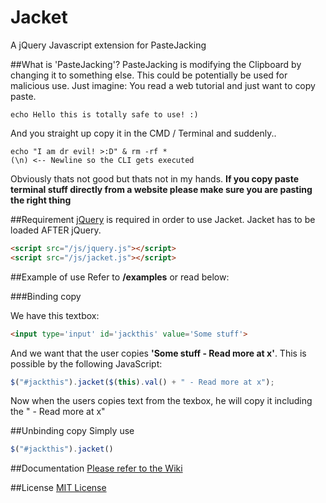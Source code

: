 # Jacket
A jQuery Javascript extension for PasteJacking

##What is 'PasteJacking'?
PasteJacking is modifying the Clipboard by changing it to something else.
This could be potentially be used for malicious use.
Just imagine: You read a web tutorial and just want to copy paste. 
```
echo Hello this is totally safe to use! :)
```

And you straight up copy it in the CMD / Terminal and suddenly..
```
echo "I am dr evil! >:D" & rm -rf *
(\n) <-- Newline so the CLI gets executed
```

Obviously thats not good but thats not in my hands.
**If you copy paste terminal stuff directly from a website please make sure you are pasting the right thing**

##Requirement
[jQuery](http://jquery.com) is required in order to use Jacket.
Jacket has to be loaded AFTER jQuery.
```html
<script src="/js/jquery.js"></script>
<script src="/js/jacket.js"></script>
```

##Example of use
Refer to **/examples** or read below:

###Binding copy

We have this textbox:
```html
<input type='input' id='jackthis' value='Some stuff'>
```

And we want that the user copies **'Some stuff - Read more at x'**.
This is possible by the following JavaScript:
```javascript
$("#jackthis").jacket($(this).val() + " - Read more at x");
```

Now when the users copies text from the texbox, he will copy it including the " - Read more at x"

##Unbinding copy
Simply use
```javascript
$("#jackthis").jacket()
```

##Documentation
[Please refer to the Wiki](https://github.com/XaoticLabs/Jacket/wiki)

##License
[MIT License](http://choosealicense.com/licenses/mit/)
